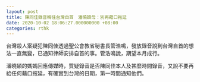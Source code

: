 ```yaml
---
layout: post
title: 陳同佳錄音稱往台灣自首　潘曉穎母：別再藉口拖延
date: 2020-10-02 18:06:27.000000000 +08:00
categories: rthk
---
```


台灣殺人案疑犯陳同佳透過聖公會教省秘書長管浩鳴，發放錄音說到台灣自首的想法一直無變，已通知律師安排自首的事。管浩鳴說，期望本月成行。

潘曉穎的媽媽回應傳媒時，質疑錄音是否陳同佳本人及甚麼時間錄音，又說不要再給任何藉口拖延，有確實到台灣的日期，第一時間通知他們。
